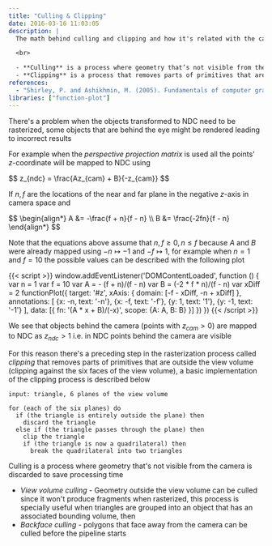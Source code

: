 ```yaml
---
title: "Culling & Clipping"
date: 2016-03-16 11:03:05
description: |
  The math behind culling and clipping and how it's related with the camera and with what it sees.

  <br>

  - **Culling** is a process where geometry that’s not visible from the camera is discarded to save processing time.
  - **Clipping** is a process that removes parts of primitives that are outside the view volume (clipping against the six faces of the view volume).
references:
  - "Shirley, P. and Ashikhmin, M. (2005). Fundamentals of computer graphics. Wellesley, Mass.: AK Peters."
libraries: ["function-plot"]
---
```


There's a problem when the objects transformed to NDC need to be rasterized, some objects that are behind the eye might be rendered leading to incorrect results

For example when the *perspective projection matrix* is used all the points' $z$-coordinate will be mapped to NDC using

<div>$$
z_{ndc} = \frac{Az_{cam} + B}{-z_{cam}}
$$</div>

If $n,f$ are the locations of the near and far plane in the negative $z$-axis in camera space and

<div>$$
\begin{align*}
A &= -\frac{f + n}{f - n} \\
B &= \frac{-2fn}{f - n}
\end{align*}
$$</div>

Note that the equations above assume that $n,f \geq 0, n \leq f$ because $A$ and $B$ were already mapped using $-n \mapsto -1$ and $-f \mapsto 1$, for example when $n = 1$ and $f = 10$ the possible values can be described with the following plot

<div id="z"></div>
{{< script >}}
window.addEventListener('DOMContentLoaded', function () {
var n = 1
var f = 10
var A = - (f + n)/(f - n)
var B = (-2 * f * n)/(f - n)
var xDiff = 2
functionPlot({
  target: '#z',
  xAxis: { domain: [-f - xDiff, -n + xDiff] },
  annotations: [
    {x: -n, text: '-n'},
    {x: -f, text: '-f'},
    {y: 1, text: '1'},
    {y: -1, text: '-1'}
  ],
  data: [{
    fn: '(A * x + B)/(-x)',
    scope: {A: A, B: B}
  }]
})
})
{{< /script >}}

We see that objects behind the camera (points with $z_{cam} > 0$) are mapped to NDC as $z_{ndc} > 1$ i.e. in NDC points behind the camera are visible

For this reason there's a preceding step in the rasterization process called *clipping* that removes parts of primitives that are outside the view volume (clipping against the six faces of the view volume), a basic implementation of the clipping process is described below

```plain
input: triangle, 6 planes of the view volume

for (each of the six planes) do
  if (the triangle is entirely outside the plane) then
    discard the triangle
  else if (the triangle passes through the plane) then
    clip the triangle
    if (the triangle is now a quadrilateral) then
      break the quadrilateral into two triangles
```

Culling is a process where geometry that's not visible from the camera is discarded to save processing time

- *View volume culling* - Geometry outside the view volume can be culled since it won't produce fragments when rasterized, this process is specially useful when triangles are grouped into an object that has an associated bounding volume, then
- *Backface culling* - polygons that face away from the camera can be culled before the pipeline starts


